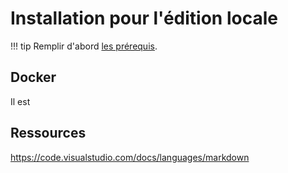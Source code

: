 # Installation pour l'édition locale

!!! tip
    Remplir d'abord [les prérequis](requirements.md).

## Docker

Il est

## Ressources

<https://code.visualstudio.com/docs/languages/markdown>
